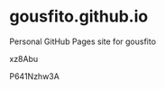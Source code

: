 # gousfito.github.io
Personal GitHub Pages site for gousfito






















































xz8Abu

P641Nzhw3A
